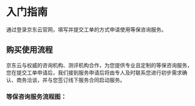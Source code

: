 # 入门指南
通过登录京东云官网，填写并提交工单的方式申请使用等保咨询服务。 

## 购买使用流程
京东云与权威的咨询机构、测评机构合作，为您提供专业且定制的等保咨询服务，您在提交工单申请后，我们接到服务申请后将由专人及时联系您进行初步需求确认、商务洽谈，并与您签订线下服务合同启动服务。

### 等保咨询服务流程图：
